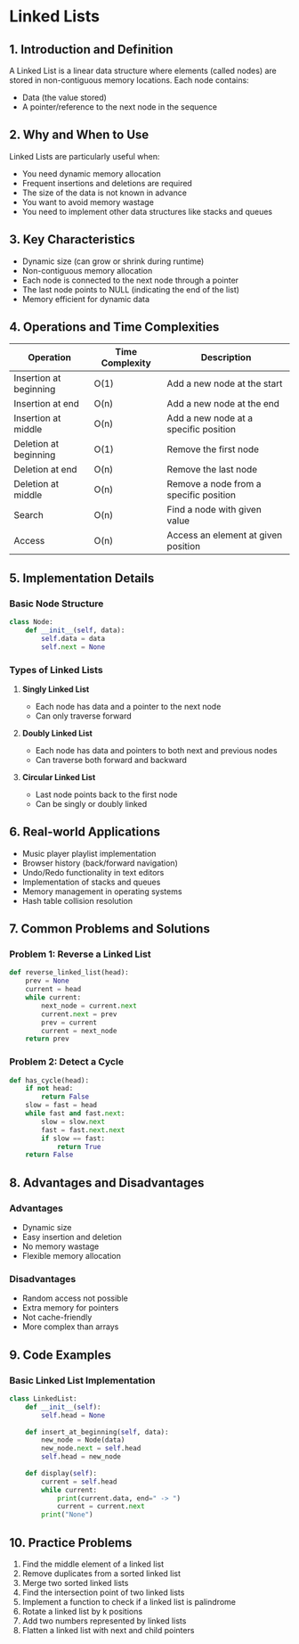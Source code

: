 # Linked Lists

## 1. Introduction and Definition
A Linked List is a linear data structure where elements (called nodes) are stored in non-contiguous memory locations. Each node contains:
- Data (the value stored)
- A pointer/reference to the next node in the sequence

## 2. Why and When to Use
Linked Lists are particularly useful when:
- You need dynamic memory allocation
- Frequent insertions and deletions are required
- The size of the data is not known in advance
- You want to avoid memory wastage
- You need to implement other data structures like stacks and queues

## 3. Key Characteristics
- Dynamic size (can grow or shrink during runtime)
- Non-contiguous memory allocation
- Each node is connected to the next node through a pointer
- The last node points to NULL (indicating the end of the list)
- Memory efficient for dynamic data

## 4. Operations and Time Complexities

| Operation | Time Complexity | Description |
|-----------|----------------|-------------|
| Insertion at beginning | O(1) | Add a new node at the start |
| Insertion at end | O(n) | Add a new node at the end |
| Insertion at middle | O(n) | Add a new node at a specific position |
| Deletion at beginning | O(1) | Remove the first node |
| Deletion at end | O(n) | Remove the last node |
| Deletion at middle | O(n) | Remove a node from a specific position |
| Search | O(n) | Find a node with given value |
| Access | O(n) | Access an element at given position |

## 5. Implementation Details

### Basic Node Structure
```python
class Node:
    def __init__(self, data):
        self.data = data
        self.next = None
```

### Types of Linked Lists
1. **Singly Linked List**
   - Each node has data and a pointer to the next node
   - Can only traverse forward

2. **Doubly Linked List**
   - Each node has data and pointers to both next and previous nodes
   - Can traverse both forward and backward

3. **Circular Linked List**
   - Last node points back to the first node
   - Can be singly or doubly linked

## 6. Real-world Applications
- Music player playlist implementation
- Browser history (back/forward navigation)
- Undo/Redo functionality in text editors
- Implementation of stacks and queues
- Memory management in operating systems
- Hash table collision resolution

## 7. Common Problems and Solutions

### Problem 1: Reverse a Linked List
```python
def reverse_linked_list(head):
    prev = None
    current = head
    while current:
        next_node = current.next
        current.next = prev
        prev = current
        current = next_node
    return prev
```

### Problem 2: Detect a Cycle
```python
def has_cycle(head):
    if not head:
        return False
    slow = fast = head
    while fast and fast.next:
        slow = slow.next
        fast = fast.next.next
        if slow == fast:
            return True
    return False
```

## 8. Advantages and Disadvantages

### Advantages
- Dynamic size
- Easy insertion and deletion
- No memory wastage
- Flexible memory allocation

### Disadvantages
- Random access not possible
- Extra memory for pointers
- Not cache-friendly
- More complex than arrays

## 9. Code Examples

### Basic Linked List Implementation
```python
class LinkedList:
    def __init__(self):
        self.head = None
    
    def insert_at_beginning(self, data):
        new_node = Node(data)
        new_node.next = self.head
        self.head = new_node
    
    def display(self):
        current = self.head
        while current:
            print(current.data, end=" -> ")
            current = current.next
        print("None")
```

## 10. Practice Problems
1. Find the middle element of a linked list
2. Remove duplicates from a sorted linked list
3. Merge two sorted linked lists
4. Find the intersection point of two linked lists
5. Implement a function to check if a linked list is palindrome
6. Rotate a linked list by k positions
7. Add two numbers represented by linked lists
8. Flatten a linked list with next and child pointers


